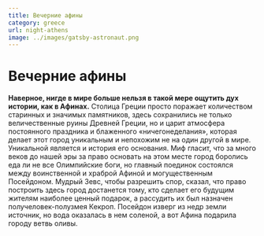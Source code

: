 ```yaml
---
title: Вечерние афины
category: greece
url: night-athens
image: ../images/gatsby-astronaut.png
---
```


# Вечерние афины

**Наверное, нигде в мире больше нельзя в такой мере ощутить дух истории, как в Афинах.** Столица Греции просто поражает количеством старинных и значимых памятников, здесь сохранились не только величественные руины Древней Греции, но и царит атмосфера постоянного праздника и блаженного «ничегонеделания», которая делает этот город уникальным и непохожим не на один другой в мире.
Уникальной является и история его основания. Миф гласит, что за много веков до нашей эры за право основать на этом месте город боролись еда ли не все Олимпийские боги, но главный поединок состоялся между воинственной и храброй Афиной и могущественным Посейдоном. Мудрый Зевс, чтобы разрешить спор, сказал, что право построить здесь город достанется тому, кто сделает его будущим жителям наиболее ценный подарок, а рассудить их был назначен получеловек-полузмея Кекроп. Посейдон изверг из недр земли источник, но вода оказалась в нем соленой, а вот Афина подарила городу ветвь оливы.